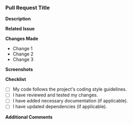 ### Pull Request Title

**Description**
<!-- Briefly describe the purpose of this PR, including what it addresses and why it's needed. -->

**Related Issue**
<!-- Link to the issue here. If this PR closes the issue, mention "Closes #<issue-number>". -->

**Changes Made**
- Change 1
- Change 2
- Change 3

**Screenshots**
<!-- Add screenshots to illustrate the changes, if applicable. -->

**Checklist**
- [ ] My code follows the project's coding style guidelines.
- [ ] I have reviewed and tested my changes.
- [ ] I have added necessary documentation (if applicable).
- [ ] I have updated dependencies (if applicable).

**Additional Comments**
<!-- Add any additional comments or questions for reviewers. -->
